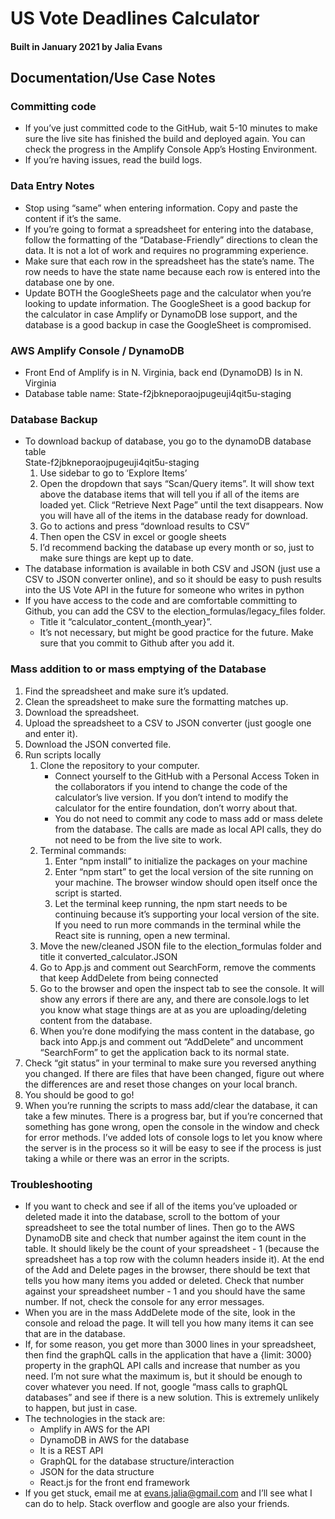 # US Vote Deadlines Calculator
#### Built in January 2021 by Jalia Evans

## Documentation/Use Case Notes
### Committing code
* If you’ve just committed code to the GitHub, wait 5-10 minutes to make sure the live site has finished the build and deployed again. You can check the progress in the Amplify Console App’s Hosting Environment.
* If you’re having issues, read the build logs.

### Data Entry Notes
* Stop using “same” when entering information. Copy and paste the content if it’s the same.
* If you’re going to format a spreadsheet for entering into the database, follow the formatting of the “Database-Friendly” directions to clean the data. It is not a lot of work and requires no programming experience.
* Make sure that each row in the spreadsheet has the state’s name. The row needs to have the state name because each row is entered into the database one by one.
* Update BOTH the GoogleSheets page and the calculator when you’re looking to update information. The GoogleSheet is a good backup for the calculator in case Amplify or DynamoDB lose support, and the database is a good backup in case the GoogleSheet is compromised.

### AWS Amplify Console / DynamoDB
* Front End of Amplify is in N. Virginia, back end (DynamoDB) Is in N. Virginia
* Database table name: State-f2jbkneporaojpugeuji4qit5u-staging

### Database Backup
* To download backup of database, you go to the dynamoDB database table  
State-f2jbkneporaojpugeuji4qit5u-staging
	1. Use sidebar to go to ‘Explore Items’
	2. Open the dropdown that says “Scan/Query items”. It will show text above the database items that will tell you if all of the items are loaded yet. Click “Retrieve Next Page” until the text disappears. Now you will have all of the items in the database ready for download.
	3. Go to actions and press “download results to CSV”
	4. Then open the CSV in excel or google sheets
	5. I’d recommend backing the database up every month or so, just to make sure things are kept up to date.
* The database information is available in both CSV and JSON (just use a CSV to JSON converter online), and so it should be easy to push results into the US Vote API in the future for someone who writes in python
* If you have access to the code and are comfortable committing to Github, you can add the CSV to the election_formulas/legacy_files folder. 
	* Title it “calculator_content_{month_year}”. 
	* It’s not necessary, but might be good practice for the future. Make sure that you commit to Github after you add it.

### Mass addition to or mass emptying of the Database
1. Find the spreadsheet and make sure it’s updated.
2. Clean the spreadsheet to make sure the formatting matches up.
3. Download the spreadsheet.
4. Upload the spreadsheet to a CSV to JSON converter (just google one and enter it).
5. Download the JSON converted file.
6. Run scripts locally
	1. Clone the repository to your computer.
		* Connect yourself to the GitHub with a Personal Access Token in the collaborators if you intend to change the code of the calculator’s live version. If you don’t intend to modify the calculator for the entire foundation, don’t worry about that.
		* You do not need to commit any code to mass add or mass delete from the database. The calls are made as local API calls, they do not need to be from the live site to work.
	2. Terminal commands:
		1. Enter “npm install” to initialize the packages on your machine
		2. Enter “npm start” to get the local version of the site running on your machine. The browser window should open itself once the script is started.
		3. Let the terminal keep running, the npm start needs to be continuing because it’s supporting your local version of the site. If you need to run more commands in the terminal while the React site is running, open a new terminal.
	3. Move the new/cleaned JSON file to the election_formulas folder and title it converted_calculator.JSON
	4. Go to App.js and comment out SearchForm, remove the comments that keep AddDelete from being connected
	5. Go to the browser and open the inspect tab to see the console. It will show any errors if there are any, and there are console.logs to let you know what stage things are at as you are uploading/deleting content from the database.
	6. When you’re done modifying the mass content in the database, go back into App.js and comment out “AddDelete” and uncomment “SearchForm” to get the application back to its normal state.
7. Check “git status” in your terminal to make sure you reversed anything you changed. If there are files that have been changed, figure out where the differences are and reset those changes on your local branch.
8. You should be good to go!
9. When you’re running the scripts to mass add/clear the database, it can take a few minutes. There is a progress bar, but if you’re concerned that something has gone wrong, open the console in the window and check for error methods. I’ve added lots of console logs to let you know where the server is in the process so it will be easy to see if the process is just taking a while or there was an error in the scripts.

### Troubleshooting
* If you want to check and see if all of the items you’ve uploaded or deleted made it into the database, scroll to the bottom of your spreadsheet to see the total number of lines. Then go to the AWS DynamoDB site and check that number against the item count in the table. It should likely be the count of your spreadsheet - 1 (because the spreadsheet has a top row with the column headers inside it). At the end of the Add and Delete pages in the browser, there should be text that tells you how many items you added or deleted. Check that number against your spreadsheet number - 1 and you should have the same number. If not, check the console for any error messages.
* When you are in the mass AddDelete mode of the site, look in the console and reload the page. It will tell you how many items it can see that are in the database.
* If, for some reason, you get more than 3000 lines in your spreadsheet, then find the graphQL calls in the application that have a {limit: 3000} property in the graphQL API calls and increase that number as you need. I’m not sure what the maximum is, but it should be enough to cover whatever you need. If not, google “mass calls to graphQL databases” and see if there is a new solution. This is extremely unlikely to happen, but just in case.
* The technologies in the stack are:
	* Amplify in AWS for the API
	* DynamoDB in AWS for the database
	* It is a REST API
	* GraphQL for the database structure/interaction
	* JSON for the data structure
	* React.js for the front end framework
* If you get stuck, email me at evans.jalia@gmail.com and I’ll see what I can do to help. Stack overflow and google are also your friends.